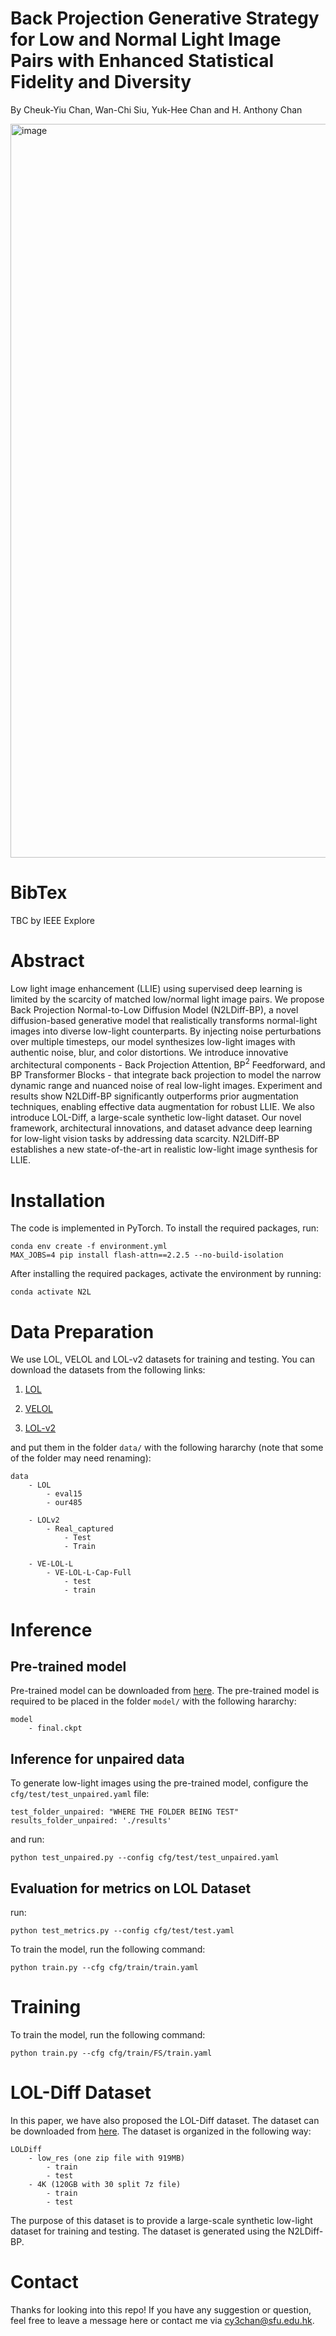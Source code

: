 # Back Projection Generative Strategy for Low and Normal Light Image Pairs with Enhanced Statistical Fidelity and Diversity
By Cheuk-Yiu Chan, Wan-Chi Siu, Yuk-Hee Chan and H. Anthony Chan

<img width="1174" alt="image" src="https://github.com/user-attachments/assets/07607520-7e92-407f-82e0-f0a96956e471">

# BibTex
TBC by IEEE Explore

# Abstract
  Low light image enhancement (LLIE) using supervised deep learning is limited by the scarcity of matched low/normal light image pairs. We propose Back Projection Normal-to-Low Diffusion Model (N2LDiff-BP), a novel diffusion-based generative model that realistically transforms normal-light images into diverse low-light counterparts. By injecting noise perturbations over multiple timesteps, our model synthesizes low-light images with authentic noise, blur, and color distortions. We introduce innovative architectural components - Back Projection Attention, BP$^2$ Feedforward, and BP Transformer Blocks - that integrate back projection to model the narrow dynamic range and nuanced noise of real low-light images. Experiment and results show N2LDiff-BP significantly outperforms prior augmentation techniques, enabling effective data augmentation for robust LLIE. We also introduce LOL-Diff, a large-scale synthetic low-light dataset. Our novel framework, architectural innovations, and dataset advance deep learning for low-light vision tasks by addressing data scarcity. N2LDiff-BP establishes a new state-of-the-art in realistic low-light image synthesis for LLIE.

# Installation 
The code is implemented in PyTorch. To install the required packages, run:
```
conda env create -f environment.yml
MAX_JOBS=4 pip install flash-attn==2.2.5 --no-build-isolation
```

After installing the required packages, activate the environment by running:

```conda activate N2L```

# Data Preparation 
We use LOL, VELOL and LOL-v2 datasets for training and testing. You can download the datasets from the following links:

1. [LOL](https://drive.google.com/file/d/18bs_mAREhLipaM2qvhxs7u7ff2VSHet2/view?usp=sharing)

2. [VELOL](https://www.dropbox.com/s/vfft7a8d370gnh7/VE-LOL-L.zip?dl=0)

3. [LOL-v2](https://drive.google.com/file/d/1dzuLCk9_gE2bFF222n3-7GVUlSVHpMYC/view?usp=sharing)

and put them in the folder `data/` with the following hararchy (note that some of the folder may need renaming):

```
data
    - LOL
        - eval15
        - our485

    - LOLv2
        - Real_captured
            - Test
            - Train

    - VE-LOL-L
        - VE-LOL-L-Cap-Full
            - test
            - train 
```
# Inference
## Pre-trained model
Pre-trained model can be downloaded from [here](https://1drv.ms/f/s!AvJJYu8Th24UjNAW5lfkuKZvA9vI6Q?e=g3RGi9). 
The pre-trained model is required to be placed in the folder `model/` with the following hararchy:
```
model
    - final.ckpt
```

## Inference for unpaired data
To generate low-light images using the pre-trained model, configure the `cfg/test/test_unpaired.yaml` file:
```
test_folder_unpaired: "WHERE THE FOLDER BEING TEST"
results_folder_unpaired: './results'
```
and run:
```
python test_unpaired.py --config cfg/test/test_unpaired.yaml
```

## Evaluation for metrics on LOL Dataset
run: 
```
python test_metrics.py --config cfg/test/test.yaml
```

To train the model, run the following command:
```
python train.py --cfg cfg/train/train.yaml
```
# Training 
To train the model, run the following command:
```
python train.py --cfg cfg/train/FS/train.yaml
```

# LOL-Diff Dataset
In this paper, we have also proposed the LOL-Diff dataset. The dataset can be downloaded from [here](https://1drv.ms/f/s!AvJJYu8Th24UjNAXFOnc7GAvJBAlqw?e=zwE1UX).
The dataset is organized in the following way:
```
LOLDiff
    - low_res (one zip file with 919MB)
        - train 
        - test
    - 4K (120GB with 30 split 7z file)
        - train
        - test 
```

The purpose of this dataset is to provide a large-scale synthetic low-light dataset for training and testing. The dataset is generated using the N2LDiff-BP. 

# Contact
Thanks for looking into this repo! If you have any suggestion or question, feel free to leave a message here or contact me via cy3chan@sfu.edu.hk.
